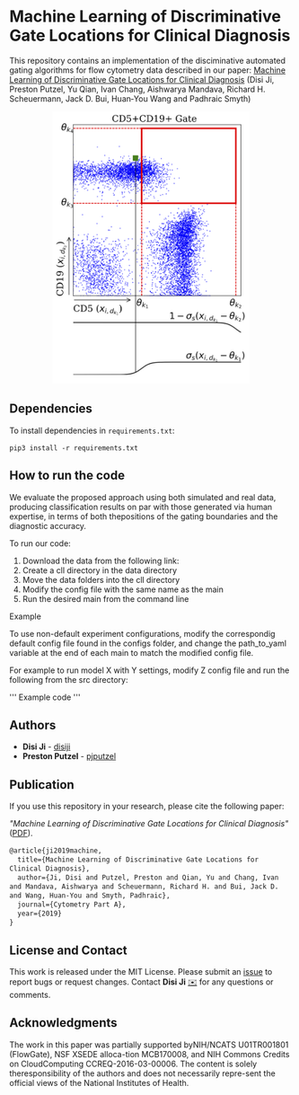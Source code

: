 # Machine Learning of Discriminative Gate Locations for Clinical Diagnosis

This repository contains an implementation of the disciminative automated gating algorithms for flow cytometry data described in our paper: 
[Machine Learning of Discriminative Gate Locations for Clinical Diagnosis](https://onlinelibrary.wiley.com/doi/full/10.1002/cyto.a.23906)
(Disi Ji, Preston Putzel, Yu Qian, Ivan Chang, Aishwarya Mandava, Richard H. Scheuermann, Jack D. Bui, Huan‐You Wang and Padhraic Smyth)

<!--<p align="center">-->
  <!--<img src="figures/gate_plots_with_best_params.png" width="700" title="hover text">-->
<!--</p>-->

<p align="center">
  <img src="figures/testing_notation_plot.png" width="350" title="hover text">
</p>

## Dependencies
To install dependencies in `requirements.txt`:
```
pip3 install -r requirements.txt
```


## How to run the code
We evaluate the proposed approach using both simulated and real data, 
producing classification results on par with those generated via human expertise, 
in terms of both thepositions of the gating boundaries and the diagnostic accuracy.

To run our code:
1. Download the data from the following link:
2. Create a cll directory in the data directory
3. Move the data folders into the cll directory
4. Modify the config file with the same name as the main
5. Run the desired main from the command line

Example

To use non-default experiment configurations, 
modify the correspondig default config file found in the configs folder, 
and change the path_to_yaml variable at the end of each main to match the modified config file.  

For example to run model X with Y settings, 
modify Z config file and run the following from the src directory:

'''
Example code 
'''

## Authors

* **Disi Ji**  - [disiji](https://github.com/disiji)
* **Preston Putzel** -
[pjputzel](https://github.com/pjputzel)


## Publication
If you use this repository in your research, please cite the following paper:

_"Machine Learning of Discriminative Gate Locations for Clinical Diagnosis"_ ([PDF](https://onlinelibrary.wiley.com/doi/epdf/10.1002/cyto.a.23906)).

    @article{ji2019machine,
      title={Machine Learning of Discriminative Gate Locations for Clinical Diagnosis},
      author={Ji, Disi and Putzel, Preston and Qian, Yu and Chang, Ivan and Mandava, Aishwarya and Scheuermann, Richard H. and Bui, Jack D. and Wang, Huan‐You and Smyth, Padhraic},
      journal={Cytometry Part A},
      year={2019}
    }

## License and Contact

This work is released under the MIT License.
Please submit an [issue](https://github.com/disiji/fc_differentiable/issues/new) to report bugs or request changes. 
Contact **Disi Ji** [:envelope:](mailto:disij@uci.edu) for any questions or comments. 


## Acknowledgments
The work in this paper was partially supported byNIH/NCATS U01TR001801 (FlowGate), NSF XSEDE alloca-tion MCB170008, and NIH Commons Credits on CloudComputing CCREQ-2016-03-00006. The content is solely theresponsibility of the authors and does not necessarily repre-sent the official views of the National Institutes of Health.
